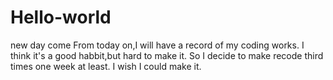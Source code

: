 # Hello-world
new day come
From today on,I will have a record of my coding works. 
I think it's a good habbit,but hard to make it.
So I decide to make recode third times one week at least.
I wish I could make it.
